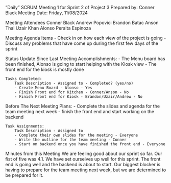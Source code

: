 “Daily” SCRUM Meeting 1 for Sprint 2 of Project 3
Prepared by: Conner Black
Meeting Date: Friday, 11/08/2024

Meeting Attendees
    Conner Black
    Andrew Popovici
    Brandon Batac
    Anson Thai
    Uzair Khan
    Alonso Peralta Espinoza
    
Meeting Agenda Items
    - Check in on how each view of the project is going
    - Discuss any problems that have come up during the first few days of the sprint

Status Update Since Last Meeting
    Accomplishments:
        - The Menu board has been finished, Alonso is going to start helping with the Kiosk view
        - The front end for the kiosk is mostly done

    Tasks Completed:
        Task Description - Assigned to - Completed? (yes/no)
        - Create Menu Board - Alonso - Yes
        - Finish Front end for Kitchen - Conner/Anson - No
        - Finish Front end for Kiosk - Brandon/Uzair/Andrew - No

Before The Next Meeting
    Plans:
        - Complete the slides and agenda for the team meeting next week
        - finish the front end and start working on the backend

    Task Assignments:
        Task Description - Assigned to
        - Complete their own slides for the meeting - Everyone
        - Write the outline for the team meeting - Conner
        - Start on backend once you have finished the front end - Everyone

Minutes from this Meeting
    We are feeling good about our sprint so far. Our fist of five was 4.1. We have set ourselves up
    well for this sprint. The front end is going well and the backend is about to start. Our biggest blocker is having to prepare for the team meeting next week, but we are determined to be prepared for it.